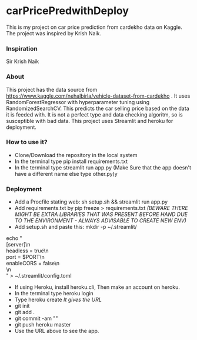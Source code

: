# carPricePredwithDeploy
This is my project on car price prediction from cardekho data on Kaggle. The project was inspired by Krish Naik.
### Inspiration
Sir Krish Naik
### About
This project has the data source from https://www.kaggle.com/nehalbirla/vehicle-dataset-from-cardekho . It uses RandomForestRegressor with hyperparameter tuning using RandomizedSearchCV.
This predicts the car selling price based on the data it is feeded with. It is not a perfect type and data checking algoritm, so is susceptible with bad data.
This project uses Streamlit and heroku for deployment.
### How to use it?
- Clone/Download the repository in the local system
- In the terminal type pip install requirements.txt
- In the terminal type streamlit run app.py (Make Sure that the app doesn't have a different name else type other.py)y
### Deployment
- Add a Procfile stating web: sh setup.sh && streamlit run app.py 
- Add requirements.txt by pip freeze > requirements.txt *(BEWARE THERE MIGHT BE EXTRA LIBRARIES THAT WAS PRESENT BEFORE HAND DUE TO THE ENVIRONMENT - ALWAYS ADVISABLE TO CREATE NEW ENV)*
- Add setup.sh and paste this: 
mkdir -p ~/.streamlit/

echo "\
[server]\n\
headless = true\n\
port = $PORT\n\
enableCORS = false\n\
\n\
" > ~/.streamlit/config.toml

- If using Heroku, install heroku.cli, Then make an account on heroku.
- In the terminal type heroku login
- Type heroku create <appname>  *It gives the URL*
- git init
- git add .
- git commit -am "<message>"
- git push heroku master
- Use the URL above to see the app.
